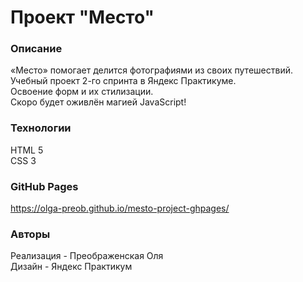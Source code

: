 # Проект "Место"

### Описание
«Место» помогает делится фотографиями из своих путешествий.   
Учебный проект 2-го спринта в Яндекс Практикуме.   
Освоение форм и их стилизации.   
Скоро будет оживлён магией JavaScript!

### Технологии
HTML 5   
CSS 3

### GitHub Pages
https://olga-preob.github.io/mesto-project-ghpages/

### Авторы
Реализация - Преображенская Оля   
Дизайн - Яндекс Практикум

